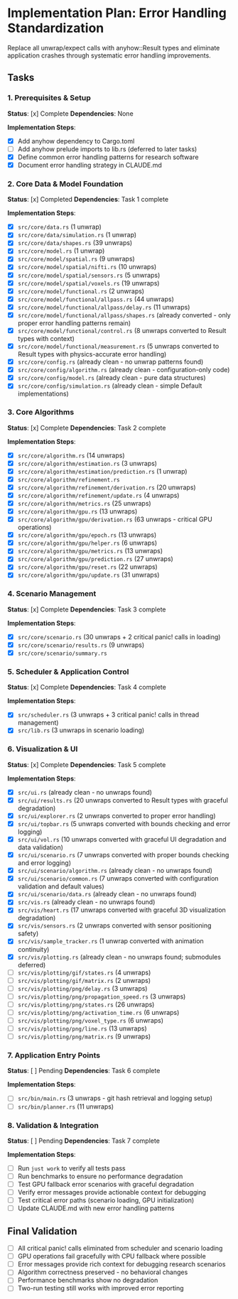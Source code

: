 # Implementation Plan: Error Handling Standardization

Replace all unwrap/expect calls with anyhow::Result types and eliminate application crashes through systematic error handling improvements.

## Tasks

### 1. Prerequisites & Setup

**Status**: [x] Complete
**Dependencies**: None

**Implementation Steps**:

- [x] Add anyhow dependency to Cargo.toml
- [ ] Add anyhow prelude imports to lib.rs (deferred to later tasks)
- [x] Define common error handling patterns for research software
- [x] Document error handling strategy in CLAUDE.md

### 2. Core Data & Model Foundation

**Status**: [x] Completed
**Dependencies**: Task 1 complete

**Implementation Steps**:

- [x] `src/core/data.rs` (1 unwrap)
- [x] `src/core/data/simulation.rs` (1 unwrap)
- [x] `src/core/data/shapes.rs` (39 unwraps)
- [x] `src/core/model.rs` (1 unwrap)
- [x] `src/core/model/spatial.rs` (9 unwraps)
- [x] `src/core/model/spatial/nifti.rs` (10 unwraps)
- [x] `src/core/model/spatial/sensors.rs` (5 unwraps)
- [x] `src/core/model/spatial/voxels.rs` (19 unwraps)
- [x] `src/core/model/functional.rs` (2 unwraps)
- [x] `src/core/model/functional/allpass.rs` (44 unwraps)
- [x] `src/core/model/functional/allpass/delay.rs` (11 unwraps)
- [x] `src/core/model/functional/allpass/shapes.rs` (already converted - only proper error handling patterns remain)
- [x] `src/core/model/functional/control.rs` (8 unwraps converted to Result types with context)
- [x] `src/core/model/functional/measurement.rs` (5 unwraps converted to Result types with physics-accurate error handling)
- [x] `src/core/config.rs` (already clean - no unwrap patterns found)
- [x] `src/core/config/algorithm.rs` (already clean - configuration-only code)
- [x] `src/core/config/model.rs` (already clean - pure data structures)
- [x] `src/core/config/simulation.rs` (already clean - simple Default implementations)

### 3. Core Algorithms

**Status**: [x] Complete
**Dependencies**: Task 2 complete

**Implementation Steps**:

- [x] `src/core/algorithm.rs` (14 unwraps)
- [x] `src/core/algorithm/estimation.rs` (3 unwraps)
- [x] `src/core/algorithm/estimation/prediction.rs` (1 unwrap)
- [x] `src/core/algorithm/refinement.rs`
- [x] `src/core/algorithm/refinement/derivation.rs` (20 unwraps)
- [x] `src/core/algorithm/refinement/update.rs` (4 unwraps)
- [x] `src/core/algorithm/metrics.rs` (25 unwraps)
- [x] `src/core/algorithm/gpu.rs` (13 unwraps)
- [x] `src/core/algorithm/gpu/derivation.rs` (63 unwraps - critical GPU operations)
- [x] `src/core/algorithm/gpu/epoch.rs` (13 unwraps)
- [x] `src/core/algorithm/gpu/helper.rs` (6 unwraps)
- [x] `src/core/algorithm/gpu/metrics.rs` (13 unwraps)
- [x] `src/core/algorithm/gpu/prediction.rs` (27 unwraps)
- [x] `src/core/algorithm/gpu/reset.rs` (22 unwraps)
- [x] `src/core/algorithm/gpu/update.rs` (31 unwraps)

### 4. Scenario Management

**Status**: [x] Complete
**Dependencies**: Task 3 complete

**Implementation Steps**:

- [x] `src/core/scenario.rs` (30 unwraps + 2 critical panic! calls in loading)
- [x] `src/core/scenario/results.rs` (9 unwraps)
- [x] `src/core/scenario/summary.rs`

### 5. Scheduler & Application Control

**Status**: [x] Complete
**Dependencies**: Task 4 complete

**Implementation Steps**:

- [x] `src/scheduler.rs` (3 unwraps + 3 critical panic! calls in thread management)
- [x] `src/lib.rs` (3 unwraps in scenario loading)

### 6. Visualization & UI

**Status**: [x] Complete
**Dependencies**: Task 5 complete

**Implementation Steps**:

- [x] `src/ui.rs` (already clean - no unwraps found)
- [x] `src/ui/results.rs` (20 unwraps converted to Result types with graceful degradation)
- [x] `src/ui/explorer.rs` (2 unwraps converted to proper error handling)
- [x] `src/ui/topbar.rs` (5 unwraps converted with bounds checking and error logging)
- [x] `src/ui/vol.rs` (10 unwraps converted with graceful UI degradation and data validation)
- [x] `src/ui/scenario.rs` (7 unwraps converted with proper bounds checking and error logging)
- [x] `src/ui/scenario/algorithm.rs` (already clean - no unwraps found)
- [x] `src/ui/scenario/common.rs` (7 unwraps converted with configuration validation and default values)
- [x] `src/ui/scenario/data.rs` (already clean - no unwraps found)
- [x] `src/vis.rs` (already clean - no unwraps found)
- [x] `src/vis/heart.rs` (17 unwraps converted with graceful 3D visualization degradation)
- [x] `src/vis/sensors.rs` (2 unwraps converted with sensor positioning safety)
- [x] `src/vis/sample_tracker.rs` (1 unwrap converted with animation continuity)
- [x] `src/vis/plotting.rs` (already clean - no unwraps found; submodules deferred)
- [ ] `src/vis/plotting/gif/states.rs` (4 unwraps)
- [ ] `src/vis/plotting/gif/matrix.rs` (2 unwraps)
- [ ] `src/vis/plotting/png/delay.rs` (3 unwraps)
- [ ] `src/vis/plotting/png/propagation_speed.rs` (3 unwraps)
- [ ] `src/vis/plotting/png/states.rs` (26 unwraps)
- [ ] `src/vis/plotting/png/activation_time.rs` (6 unwraps)
- [ ] `src/vis/plotting/png/voxel_type.rs` (6 unwraps)
- [ ] `src/vis/plotting/png/line.rs` (13 unwraps)
- [ ] `src/vis/plotting/png/matrix.rs` (9 unwraps)

### 7. Application Entry Points

**Status**: [ ] Pending
**Dependencies**: Task 6 complete

**Implementation Steps**:

- [ ] `src/bin/main.rs` (3 unwraps - git hash retrieval and logging setup)
- [ ] `src/bin/planner.rs` (11 unwraps)

### 8. Validation & Integration

**Status**: [ ] Pending
**Dependencies**: Task 7 complete

**Implementation Steps**:

- [ ] Run `just work` to verify all tests pass
- [ ] Run benchmarks to ensure no performance degradation
- [ ] Test GPU fallback error scenarios with graceful degradation
- [ ] Verify error messages provide actionable context for debugging
- [ ] Test critical error paths (scenario loading, GPU initialization)
- [ ] Update CLAUDE.md with new error handling patterns

## Final Validation

- [ ] All critical panic! calls eliminated from scheduler and scenario loading
- [ ] GPU operations fail gracefully with CPU fallback where possible
- [ ] Error messages provide rich context for debugging research scenarios
- [ ] Algorithm correctness preserved - no behavioral changes
- [ ] Performance benchmarks show no degradation
- [ ] Two-run testing still works with improved error reporting
